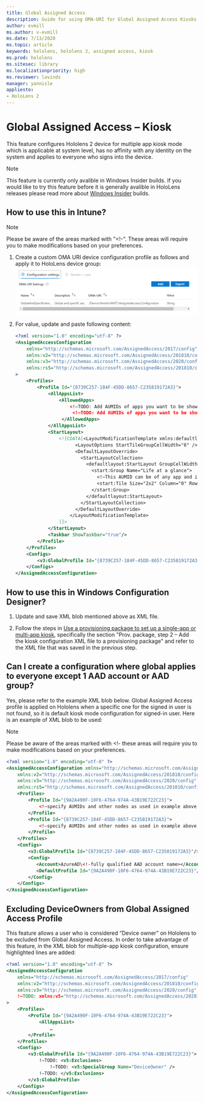 ```yaml
---
title: Global Assigned Access
description: Guide for using OMA-URI for Global Assigned Access Kiosks
author: evmill
ms.author: v-evmill
ms.date: 7/13/2020
ms.topic: article
keywords: hololens, hololens 2, assigned access, kiosk
ms.prod: hololens
ms.sitesec: library
ms.localizationpriority: high
ms.reviewer: lavinds
manager: yannisle
appliesto:
- HoloLens 2
---
```


# Global Assigned Access – Kiosk

This feature configures Hololens 2 device for multiple app kiosk mode which is applicable at system level, has no affinity with any identity on the system and applies to everyone who signs into the device. 

> [!NOTE]
> This feature is currently only avalible in Windows Insider builds. If you would like to try this feature before it is generally avalible in HoloLens releases please read more about [Windows Insider](hololens-insider.md) builds.
 
## How to use this in Intune? 

> [!NOTE]
> Please be aware of the areas marked with "<!-". These areas will require you to make modifications based on your preferences. 

1.	Create a custom OMA URI device configuration profile as follows and apply it to HoloLens device group: 
![Global Assigned Access OMA-URI in Intune](images/global-assigned-access-omauri.png)

2.	For value, update and paste following content: 

    ```xml
    <?xml version="1.0" encoding="utf-8" ?> 
    <AssignedAccessConfiguration 
        xmlns="http://schemas.microsoft.com/AssignedAccess/2017/config" 
        xmlns:v2="http://schemas.microsoft.com/AssignedAccess/201810/config" 
        xmlns:v3="http://schemas.microsoft.com/AssignedAccess/2020/config" 
        xmlns:rs5="http://schemas.microsoft.com/AssignedAccess/201810/config" 
    > 
        <Profiles> 
            <Profile Id="{8739C257-184F-45DD-8657-C235819172A3}"> 
                <AllAppsList> 
                    <AllowedApps>                     
                        <!—TODO: Add AUMIDs of apps you want to be shown here, e.g. <App AppUserModelId="Microsoft.MicrosoftEdge_8wekyb3d8bbwe!MicrosoftEdge" rs5:AutoLaunch=”true” /> --> 
                         <!—TODO: Add AUMIDs of apps you want to be shown here, e.g. <App AppUserModelId="Microsoft.settingn_8wekyb3d8bbwe!MicrosoftEdge" /> --> 
                     </AllowedApps> 
                </AllAppsList> 
                <StartLayout> 
                    <![CDATA[<LayoutModificationTemplate xmlns:defaultlayout="http://schemas.microsoft.com/Start/2014/FullDefaultLayout" xmlns:start="http://schemas.microsoft.com/Start/2014/StartLayout" Version="1" xmlns="http://schemas.microsoft.com/Start/2014/LayoutModification"> 
                          <LayoutOptions StartTileGroupCellWidth="6" /> 
                          <DefaultLayoutOverride> 
                            <StartLayoutCollection> 
                              <defaultlayout:StartLayout GroupCellWidth="6"> 
                                <start:Group Name="Life at a glance"> 
                                  <!—This AUMID can be of any app and is not used on Hololens but is required for parity, so you can leave it as is. --> 
                                  <start:Tile Size="2x2" Column="0" Row="0" AppUserModelID="Microsoft.MicrosoftEdge_8wekyb3d8bbwe!MicrosoftEdge" />                               
                                </start:Group> 
                              </defaultlayout:StartLayout> 
                            </StartLayoutCollection> 
                          </DefaultLayoutOverride> 
                        </LayoutModificationTemplate> 
                    ]]> 
                </StartLayout> 
                <Taskbar ShowTaskbar="true"/> 
            </Profile> 
        </Profiles> 
        <Configs> 
            <v3:GlobalProfile Id="{8739C257-184F-45DD-8657-C235819172A3}"/> 
        </Configs> 
    </AssignedAccessConfiguration> 
    ```

## How to use this in Windows Configuration Designer? 
 
1.	Update and save XML blob mentioned above as XML file. 

2.	Follow the steps in [Use a provisioning package to set up a single-app or multi-app kiosk](https://docs.microsoft.com/hololens/hololens-kiosk#use-a-provisioning-package-to-set-up-a-single-app-or-multi-app-kiosk), specifically the section "Prov. package, step 2 – Add the kiosk configuration XML file to a provisioning package" and refer to the XML file that was saved in the previous step. 

## Can I create a configuration where global applies to everyone except 1 AAD account or AAD group? 

Yes, please refer to the example XML blob below. Global Assigned Access profile is applied on Hololens when a specific one for the signed in user is not found, so it is default kiosk mode configuration for signed-in user. 
Here is an example of XML blob to be used: 

> [!NOTE]
> Please be aware of the areas marked with <!-  these areas will require you to make modifications based on your preferences. 

```xml
<?xml version="1.0" encoding="utf-8" ?> 
<AssignedAccessConfiguration xmlns="http://schemas.microsoft.com/AssignedAccess/2017/config" 
    xmlns:v2="http://schemas.microsoft.com/AssignedAccess/201810/config" 
    xmlns:v3="http://schemas.microsoft.com/AssignedAccess/2020/config" 
    xmlns:rs5="http://schemas.microsoft.com/AssignedAccess/201810/config"> 
    <Profiles> 
        <Profile Id="{9A2A490F-10F6-4764-974A-43B19E722C23}"> 
            <!—specify AUMIDs and other nodes as used in example above --> 
        </Profile> 
        <Profile Id="{8739C257-184F-45DD-8657-C235819172A3}"> 
            <!—specify AUMIDs and other nodes as used in example above --> 
        </Profile> 
    </Profiles> 
    <Configs> 
        <v3:GlobalProfile Id="{8739C257-184F-45DD-8657-C235819172A3}"/> 
        <Config> 
           <Account>AzureAD\<!-fully qualified AAD account name></Account> 
           <DefaultProfile Id="{9A2A490F-10F6-4764-974A-43B19E722C23}"/> 
        </Config> 
    </Configs> 
</AssignedAccessConfiguration> 
```

## Excluding DeviceOwners from Global Assigned Access Profile

This feature allows a user who is considered “Device owner” on Hololens to be excluded from Global Assigned Access. In order to take advantage of this feature, in the XML blob for multiple-app kiosk configuration, ensure highlighted lines are added: 

 
```xml
<?xml version="1.0" encoding="utf-8" ?> 
<AssignedAccessConfiguration 
    xmlns="http://schemas.microsoft.com/AssignedAccess/2017/config" 
    xmlns:v2="http://schemas.microsoft.com/AssignedAccess/201810/config" 
    xmlns:v3="http://schemas.microsoft.com/AssignedAccess/2020/config" 
    !—TODO: xmlns:v5="http://schemas.microsoft.com/AssignedAccess/202010/config" 
> 
    <Profiles> 
        <Profile Id="{9A2A490F-10F6-4764-974A-43B19E722C23}"> 
            <AllAppsList> 
                … 
        </Profile> 
    </Profiles> 
    <Configs> 
        <v3:GlobalProfile Id="{9A2A490F-10F6-4764-974A-43B19E722C23}"> 
            !—TODO: <v5:Exclusions> 
                !—TODO: <v5:SpecialGroup Name="DeviceOwner" /> 
            !—TODO: </v5:Exclusions> 
        </v3:GlobalProfile> 
    </Configs> 
</AssignedAccessConfiguration> 
 ```
